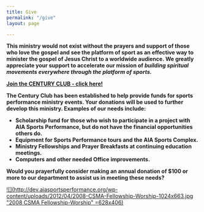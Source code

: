 ```yaml
---
title: Give
permalink: "/give"
layout: page

---
```

**This ministry would not exist without the prayers and support of those who love the gospel and see the platform of sport as an effective way to minister the gospel of Jesus Christ to a worldwide audience. We greatly appreciate your support to accelerate our mission of _building spiritual movements everywhere through the platform of sports._**

[**Join the CENTURY CLUB - click here!**](https://give.cru.org/2791500)

**The Century Club has been established to help provide funds for sports performance ministry events. Your donations will be used to further develop this ministry. Examples of our needs include:**

* **Scholarship fund for those who wish to participate in a project with AIA Sports Performance, but do not have the financial opportunities others do.**                           
* **Equipment for Sports Performance tours and the AIA Sports Complex.**
* **Ministry Fellowships and Prayer Breakfasts at continuing education meetings.**
* **Computers and other needed Office improvements.**

**Would you prayerfully consider making an annual donation of $100 or more to our department to assist us in meeting these needs?**

[![](http://dev.aiasportsperformance.org/wp-content/uploads/2012/04/2008-CSMA-Fellowship-Worship-1024x663.jpg "2008 CSMA Fellowship-Worship" =628x406)](http://dev.aiasportsperformance.org/wp-content/uploads/2012/04/2008-CSMA-Fellowship-Worship.jpg)